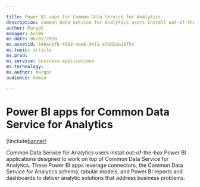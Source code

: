 ```yaml
---

title: Power BI apps for Common Data Service for Analytics
description: Common Data Service for Analytics users install out-of-the-box Power BI applications designed to work on top of Common Data Service for Analytics.
author: MargoC
manager: AnnBe
ms.date: 06/01/2018
ms.assetid: 590ec6fb-4563-4ae6-9411-e76d2aa16f54
ms.topic: article
ms.prod: 
ms.service: business-applications
ms.technology: 
ms.author: margoc
audience: Admin

---
```

#  Power BI apps for Common Data Service for Analytics 




[!include[banner](../../includes/banner.md)]

Common Data Service for Analytics users install out-of-the-box Power BI
applications designed to work on top of Common Data Service for Analytics. These
Power BI apps leverage connectors, the Common Data Service for Analytics schema,
tabular models, and Power BI reports and dashboards to deliver analytic
solutions that address business problems.
